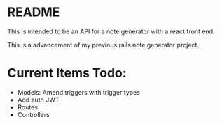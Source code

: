 # README

This is intended to be an API for a note generator with a react front end. 

This is a advancement of my previous rails note generator project.

# Current Items Todo:  
- Models: Amend triggers with trigger types
- Add auth JWT
- Routes 
- Controllers

